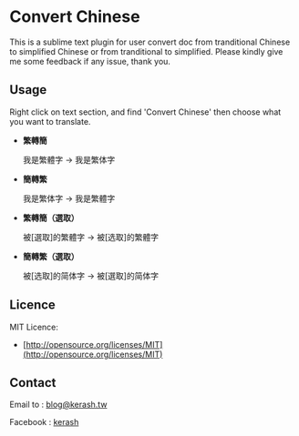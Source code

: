 # Convert Chinese
This is a sublime text plugin for user convert doc from tranditional Chinese to simplified Chinese or from tranditional to simplified.
Please kindly give me some feedback if any issue, thank you.

## Usage
Right click on text section, and find 'Convert Chinese'
then choose what you want to translate.

* **繁轉簡**

    我是繁體字 -> 我是繁体字

* **簡轉繁**

    我是繁体字 -> 我是繁體字

* **繁轉簡（選取）**

    被[選取]的繁體字 -> 被[选取]的繁體字

* **簡轉繁（選取）**

    被[选取]的简体字 -> 被[選取]的简体字


## Licence

MIT Licence:

* [http://opensource.org/licenses/MIT](http://opensource.org/licenses/MIT)

## Contact 

Email to : [blog@kerash.tw](mailto:blog@kerash.tw)

Facebook : [kerash](http://www.facebook.com/kerash)